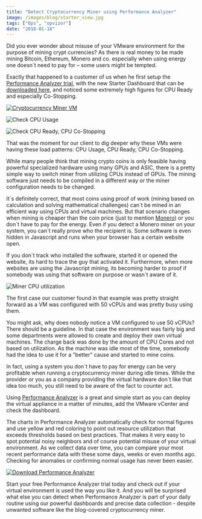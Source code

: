 ```yaml
---
title: "Detect Cryptocurrency Miner using Performance Analyzer"
image: /images/blog/starter_view.jpg
tags: ["Ops", "opvizor"]
date: "2018-01-18"
---
```


Did you ever wonder about misuse of your VMware environment for the purpose of mining crypt currencies? As there is real money to be made mining Bitcoin, Ethereum, Monero and co. especially when using energy one doesn´t need to pay for – some users might be tempted.

Exactly that happened to a customer of us when he first setup the [Performance Analyzer trial](http://try.opvizor.com/perfanalyzer), with the new Starter Dashboard that can be [downloaded here](https://opvizor.atlassian.net/wiki/download/attachments/82057456/Starter_%20VMware%20Virtual%20Machines-1516117446459.json), and noticed some extremely high figures for CPU Ready and especially Co-Stopping.

[![Cryptocurrency Miner VM](/images/blog/starter_view.jpg)](http://try.opvizor.com/perfanalyzer)

![Check CPU Usage](/images/blog/starter_view_lg1.jpg)

![Check CPU Ready, CPU Co-Stopping](/images/blog/starter_view_lg2.jpg)

That was the moment for our client to dig deeper why these VMs were having these load patterns: CPU Usage, CPU Ready, CPU Co-Stopping. 

While many people think that mining crypto coins is only feasible having powerful specialized hardware using many GPUs and ASIC, there is a pretty simple way to switch miner from utilizing CPUs instead of GPUs. The mining software just needs to be compiled in a different way or the miner configuration needs to be changed.

It´s definitely correct, that most coins using proof of work (mining based on calculation and solving mathematical challenges) can´t be mined in an efficient way using CPUs and virtual machines. But that scenario changes when mining is cheaper than the coin price (just to mention [Monero](https://www.cryptocompare.com/mining/guides/how-to-mine-monero/)) or you don´t have to pay for the energy. Even if you detect a Monero miner on your system, you can´t really prove who the recipient is. Some software is even hidden in Javascript and runs when your browser has a certain website open. 

If you don´t track who installed the software, started it or opened the website, its hard to trace the guy that activated it. Furthermore, when more websites are using the Javascript mining, its becoming harder to proof if somebody was using that software on purpose or wasn´t aware of it.

![Miner CPU utilization](/images/blog/miner_cpu.jpg)

The first case our customer found in that example was pretty straight forward as a VM was configured with 50 vCPUs and was pretty busy using them.

You might ask, why does nobody notice a VM configured to use 50 vCPUs? There should be a guideline. In that case the environment was fairly big and some departments were allowed to create and deploy their own virtual machines. The charge back was done by the amount of CPU Cores and not based on utilization. As the machine was idle most of the time, somebody had the idea to use it for a "better" cause and started to mine coins. 

In fact, using a system you don´t have to pay for energy can be very profitable when running a cryptocurrency miner during idle times. While the provider or you as a company providing the virtual hardware don´t like that idea too much, you still need to be aware of the fact to counter act.

Using [Performance Analyzer](http://try.opvizor.com/perfanalyzer) is a great and simple start as you can deploy the virtual appliance in a matter of minutes, add the VMware vCenter and check the dashboard.

The charts in Performance Analyzer automatically check for normal figures and use yellow and red coloring to point out resource utilization that exceeds thresholds based on best practices. That makes it very easy to spot potential noisy neighbors and of course potential misuse of your virtual environment. As we collect data over time, you can compare your most recent performance data with these some days, weeks or even months ago. Checking for anomalies or confirming normal usage has never been easier.

[![Download Performance Analyzer](/images/blog/button_download-performance-analyzer-1.png)](http://try.opvizor.com/perfanalyzer)

Start your free Performance Analyzer trial today and check out if your virtual environment is used the way you like it. And you will be surprised what else you can detect when Performance Analyzer is part of your daily routine using our powerful dashboards and precise data collection - despite unwanted software like the blog-covered cryptocurrency miner.
